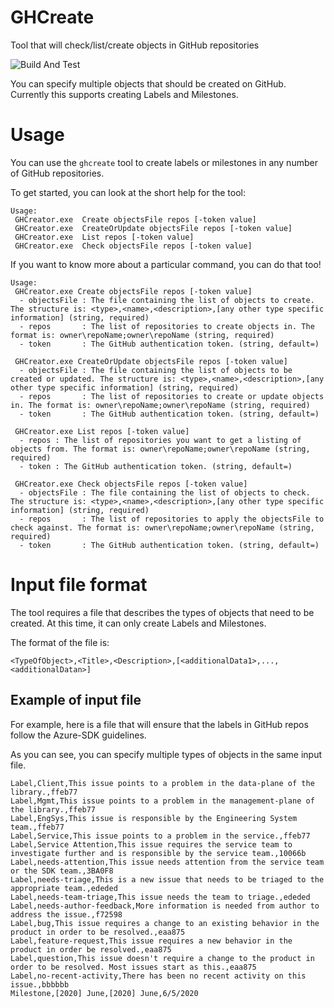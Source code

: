 # GHCreate
Tool that will check/list/create objects in GitHub repositories

![Build And Test](https://github.com/AlexGhiondea/ghcreate/workflows/Build%20And%20Test/badge.svg)

You can specify multiple objects that should be created on GitHub. Currently this supports creating Labels and Milestones.

# Usage

You can use the `ghcreate` tool to create labels or milestones in any number of GitHub repositories.

To get started, you can look at the short help for the tool:

```
Usage:
 GHCreator.exe  Create objectsFile repos [-token value]
 GHCreator.exe  CreateOrUpdate objectsFile repos [-token value]
 GHCreator.exe  List repos [-token value]
 GHCreator.exe  Check objectsFile repos [-token value]
```

If you want to know more about a particular command, you can do that too!

```
Usage:
 GHCreator.exe Create objectsFile repos [-token value]
  - objectsFile : The file containing the list of objects to create. The structure is: <type>,<name>,<description>,[any other type specific information] (string, required)
  - repos       : The list of repositories to create objects in. The format is: owner\repoName;owner\repoName (string, required)
  - token       : The GitHub authentication token. (string, default=)

 GHCreator.exe CreateOrUpdate objectsFile repos [-token value]
  - objectsFile : The file containing the list of objects to be created or updated. The structure is: <type>,<name>,<description>,[any other type specific information] (string, required)
  - repos       : The list of repositories to create or update objects in. The format is: owner\repoName;owner\repoName (string, required)
  - token       : The GitHub authentication token. (string, default=)

 GHCreator.exe List repos [-token value]
  - repos : The list of repositories you want to get a listing of objects from. The format is: owner\repoName;owner\repoName (string, required)
  - token : The GitHub authentication token. (string, default=)

 GHCreator.exe Check objectsFile repos [-token value]
  - objectsFile : The file containing the list of objects to check. The structure is: <type>,<name>,<description>,[any other type specific information] (string, required)
  - repos       : The list of repositories to apply the objectsFile to check against. The format is: owner\repoName;owner\repoName (string, required)
  - token       : The GitHub authentication token. (string, default=)
```

# Input file format

The tool requires a file that describes the types of objects that need to be created. At this time, it can only create Labels and Milestones. 

The format of the file is:
```
<TypeOfObject>,<Title>,<Description>,[<additionalData1>,...,<additionalDatan>]
```

## Example of input file

For example, here is a file that will ensure that the labels in GitHub repos follow the Azure-SDK guidelines.

As you can see, you can specify multiple types of objects in the same input file.

```
Label,Client,This issue points to a problem in the data-plane of the library.,ffeb77
Label,Mgmt,This issue points to a problem in the management-plane of the library.,ffeb77
Label,EngSys,This issue is responsible by the Engineering System team.,ffeb77
Label,Service,This issue points to a problem in the service.,ffeb77
Label,Service Attention,This issue requires the service team to investigate further and is responsible by the service team.,10066b
Label,needs-attention,This issue needs attention from the service team or the SDK team.,3BA0F8
Label,needs-triage,This is a new issue that needs to be triaged to the appropriate team.,ededed
Label,needs-team-triage,This issue needs the team to triage.,ededed
Label,needs-author-feedback,More information is needed from author to address the issue.,f72598
Label,bug,This issue requires a change to an existing behavior in the product in order to be resolved.,eaa875
Label,feature-request,This issue requires a new behavior in the product in order be resolved.,eaa875
Label,question,This issue doesn't require a change to the product in order to be resolved. Most issues start as this.,eaa875
Label,no-recent-activity,There has been no recent activity on this issue.,bbbbbb
Milestone,[2020] June,[2020] June,6/5/2020
```
